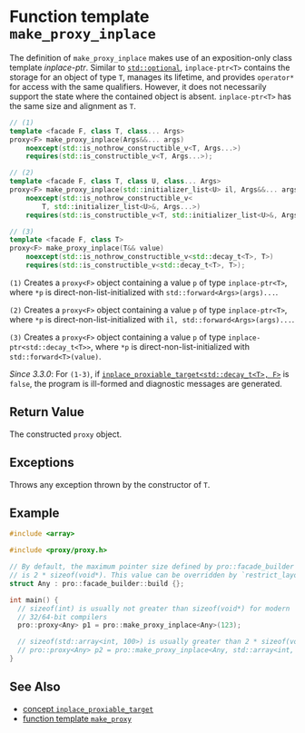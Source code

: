 # Function template `make_proxy_inplace`

The definition of `make_proxy_inplace` makes use of an exposition-only class template *inplace-ptr*. Similar to [`std::optional`](https://en.cppreference.com/w/cpp/utility/optional), `inplace-ptr<T>` contains the storage for an object of type `T`, manages its lifetime, and provides `operator*` for access with the same qualifiers. However, it does not necessarily support the state where the contained object is absent. `inplace-ptr<T>` has the same size and alignment as `T`.

```cpp
// (1)
template <facade F, class T, class... Args>
proxy<F> make_proxy_inplace(Args&&... args)
    noexcept(std::is_nothrow_constructible_v<T, Args...>)
    requires(std::is_constructible_v<T, Args...>);

// (2)
template <facade F, class T, class U, class... Args>
proxy<F> make_proxy_inplace(std::initializer_list<U> il, Args&&... args)
    noexcept(std::is_nothrow_constructible_v<
        T, std::initializer_list<U>&, Args...>)
    requires(std::is_constructible_v<T, std::initializer_list<U>&, Args...>);

// (3)
template <facade F, class T>
proxy<F> make_proxy_inplace(T&& value)
    noexcept(std::is_nothrow_constructible_v<std::decay_t<T>, T>)
    requires(std::is_constructible_v<std::decay_t<T>, T>);
```

`(1)` Creates a `proxy<F>` object containing a value `p` of type `inplace-ptr<T>`, where `*p` is direct-non-list-initialized with `std::forward<Args>(args)...`.

`(2)` Creates a `proxy<F>` object containing a value `p` of type `inplace-ptr<T>`, where `*p` is direct-non-list-initialized with `il, std::forward<Args>(args)...`.

`(3)` Creates a `proxy<F>` object containing a value `p` of type `inplace-ptr<std::decay_t<T>>`, where `*p` is direct-non-list-initialized with `std::forward<T>(value)`.

*Since 3.3.0*: For `(1-3)`, if [`inplace_proxiable_target<std::decay_t<T>, F>`](inplace_proxiable_target.md) is `false`, the program is ill-formed and diagnostic messages are generated.

## Return Value

The constructed `proxy` object.

## Exceptions

Throws any exception thrown by the constructor of `T`.

## Example

```cpp
#include <array>

#include <proxy/proxy.h>

// By default, the maximum pointer size defined by pro::facade_builder
// is 2 * sizeof(void*). This value can be overridden by `restrict_layout`.
struct Any : pro::facade_builder::build {};

int main() {
  // sizeof(int) is usually not greater than sizeof(void*) for modern
  // 32/64-bit compilers
  pro::proxy<Any> p1 = pro::make_proxy_inplace<Any>(123);

  // sizeof(std::array<int, 100>) is usually greater than 2 * sizeof(void*)
  // pro::proxy<Any> p2 = pro::make_proxy_inplace<Any, std::array<int, 100>>();  // Won't compile
}
```

## See Also

- [concept `inplace_proxiable_target`](inplace_proxiable_target.md)
- [function template `make_proxy`](make_proxy.md)
